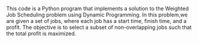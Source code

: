This code is a Python program that implements a solution to the Weighted Job Scheduling problem using Dynamic Programming. In this problem,we are given a set of jobs, where each job has a start time, finish time, and a profit. The objective is to select a subset of non-overlapping jobs such that the total profit is maximized.
